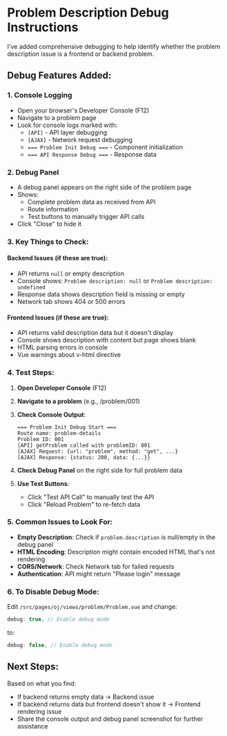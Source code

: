 # Problem Description Debug Instructions

I've added comprehensive debugging to help identify whether the problem description issue is a frontend or backend problem.

## Debug Features Added:

### 1. Console Logging
- Open your browser's Developer Console (F12)
- Navigate to a problem page
- Look for console logs marked with:
  - `[API]` - API layer debugging
  - `[AJAX]` - Network request debugging
  - `=== Problem Init Debug ===` - Component initialization
  - `=== API Response Debug ===` - Response data

### 2. Debug Panel
- A debug panel appears on the right side of the problem page
- Shows:
  - Complete problem data as received from API
  - Route information
  - Test buttons to manually trigger API calls
- Click "Close" to hide it

### 3. Key Things to Check:

#### Backend Issues (if these are true):
- API returns `null` or empty description
- Console shows: `Problem description: null` or `Problem description: undefined`
- Response data shows description field is missing or empty
- Network tab shows 404 or 500 errors

#### Frontend Issues (if these are true):
- API returns valid description data but it doesn't display
- Console shows description with content but page shows blank
- HTML parsing errors in console
- Vue warnings about v-html directive

### 4. Test Steps:

1. **Open Developer Console** (F12)
2. **Navigate to a problem** (e.g., /problem/001)
3. **Check Console Output**:
   ```
   === Problem Init Debug Start ===
   Route name: problem-details
   Problem ID: 001
   [API] getProblem called with problemID: 001
   [AJAX] Request: {url: "problem", method: "get", ...}
   [AJAX] Response: {status: 200, data: {...}}
   ```

4. **Check Debug Panel** on the right side for full problem data

5. **Use Test Buttons**:
   - Click "Test API Call" to manually test the API
   - Click "Reload Problem" to re-fetch data

### 5. Common Issues to Look For:

- **Empty Description**: Check if `problem.description` is null/empty in the debug panel
- **HTML Encoding**: Description might contain encoded HTML that's not rendering
- **CORS/Network**: Check Network tab for failed requests
- **Authentication**: API might return "Please login" message

### 6. To Disable Debug Mode:

Edit `/src/pages/oj/views/problem/Problem.vue` and change:
```javascript
debug: true, // Enable debug mode
```
to:
```javascript
debug: false, // Enable debug mode
```

## Next Steps:

Based on what you find:
- If backend returns empty data → Backend issue
- If backend returns data but frontend doesn't show it → Frontend rendering issue
- Share the console output and debug panel screenshot for further assistance